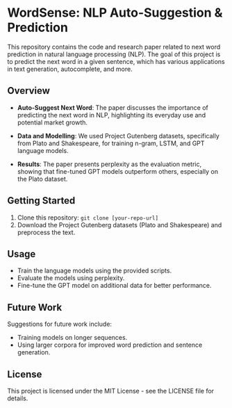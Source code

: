 # WordSense: NLP Auto-Suggestion & Prediction

This repository contains the code and research paper related to next word prediction in natural language processing (NLP). The goal of this project is to predict the next word in a given sentence, which has various applications in text generation, autocomplete, and more.

## Overview

- **Auto-Suggest Next Word**: The paper discusses the importance of predicting the next word in NLP, highlighting its everyday use and potential market growth.

- **Data and Modelling**: We used Project Gutenberg datasets, specifically from Plato and Shakespeare, for training n-gram, LSTM, and GPT language models.

- **Results**: The paper presents perplexity as the evaluation metric, showing that fine-tuned GPT models outperform others, especially on the Plato dataset.

## Getting Started

1. Clone this repository: `git clone [your-repo-url]`
2. Download the Project Gutenberg datasets (Plato and Shakespeare) and preprocess the text.

## Usage

- Train the language models using the provided scripts.
- Evaluate the models using perplexity.
- Fine-tune the GPT model on additional data for better performance.

## Future Work

Suggestions for future work include:
- Training models on longer sequences.
- Using larger corpora for improved word prediction and sentence generation.

## License

This project is licensed under the MIT License - see the LICENSE file for details.
